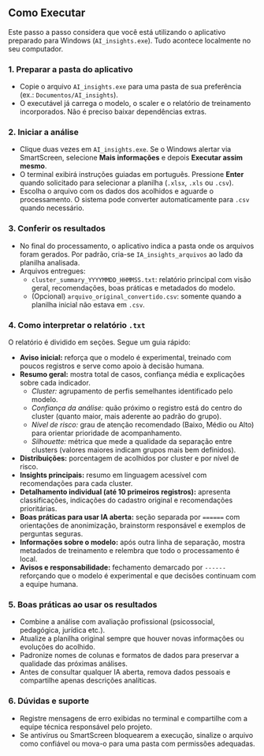 
## Como Executar

Este passo a passo considera que você está utilizando o aplicativo preparado para Windows (`AI_insights.exe`). Tudo acontece localmente no seu computador.

### 1. Preparar a pasta do aplicativo

- Copie o arquivo `AI_insights.exe` para uma pasta de sua preferência (ex.: `Documentos/AI_insights`).
- O executável já carrega o modelo, o scaler e o relatório de treinamento incorporados. Não é preciso baixar dependências extras.

### 2. Iniciar a análise

- Clique duas vezes em `AI_insights.exe`. Se o Windows alertar via SmartScreen, selecione **Mais informações** e depois **Executar assim mesmo**.
- O terminal exibirá instruções guiadas em português. Pressione **Enter** quando solicitado para selecionar a planilha (`.xlsx`, `.xls` ou `.csv`).
- Escolha o arquivo com os dados dos acolhidos e aguarde o processamento. O sistema pode converter automaticamente para `.csv` quando necessário.

### 3. Conferir os resultados

- No final do processamento, o aplicativo indica a pasta onde os arquivos foram gerados. Por padrão, cria-se `IA_insights_arquivos` ao lado da planilha analisada.
- Arquivos entregues:
	- `cluster_summary_YYYYMMDD_HHMMSS.txt`: relatório principal com visão geral, recomendações, boas práticas e metadados do modelo.
	- (Opcional) `arquivo_original_convertido.csv`: somente quando a planilha inicial não estava em `.csv`.

### 4. Como interpretar o relatório `.txt`

O relatório é dividido em seções. Segue um guia rápido:

- **Aviso inicial:** reforça que o modelo é experimental, treinado com poucos registros e serve como apoio à decisão humana.
- **Resumo geral:** mostra total de casos, confiança média e explicações sobre cada indicador.
	- *Cluster:* agrupamento de perfis semelhantes identificado pelo modelo.
	- *Confiança da análise:* quão próximo o registro está do centro do cluster (quanto maior, mais aderente ao padrão do grupo).
	- *Nível de risco:* grau de atenção recomendado (Baixo, Médio ou Alto) para orientar prioridade de acompanhamento.
	- *Silhouette:* métrica que mede a qualidade da separação entre clusters (valores maiores indicam grupos mais bem definidos).
- **Distribuições:** porcentagem de acolhidos por cluster e por nível de risco.
- **Insights principais:** resumo em linguagem acessível com recomendações para cada cluster.
- **Detalhamento individual (até 10 primeiros registros):** apresenta classificações, indicações do cadastro original e recomendações prioritárias.
- **Boas práticas para usar IA aberta:** seção separada por `======` com orientações de anonimização, brainstorm responsável e exemplos de perguntas seguras.
- **Informações sobre o modelo:** após outra linha de separação, mostra metadados de treinamento e relembra que todo o processamento é local.
- **Avisos e responsabilidade:** fechamento demarcado por `------` reforçando que o modelo é experimental e que decisões continuam com a equipe humana.

### 5. Boas práticas ao usar os resultados

- Combine a análise com avaliação profissional (psicossocial, pedagógica, jurídica etc.).
- Atualize a planilha original sempre que houver novas informações ou evoluções do acolhido.
- Padronize nomes de colunas e formatos de dados para preservar a qualidade das próximas análises.
- Antes de consultar qualquer IA aberta, remova dados pessoais e compartilhe apenas descrições analíticas.

### 6. Dúvidas e suporte

- Registre mensagens de erro exibidas no terminal e compartilhe com a equipe técnica responsável pelo projeto.
- Se antivírus ou SmartScreen bloquearem a execução, sinalize o arquivo como confiável ou mova-o para uma pasta com permissões adequadas.
